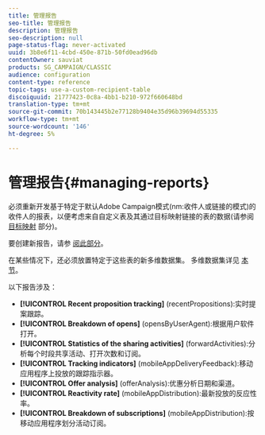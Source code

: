 ```yaml
---
title: 管理报告
seo-title: 管理报告
description: 管理报告
seo-description: null
page-status-flag: never-activated
uuid: 3b8e6f11-4cbd-450e-871b-50fd0ead96db
contentOwner: sauviat
products: SG_CAMPAIGN/CLASSIC
audience: configuration
content-type: reference
topic-tags: use-a-custom-recipient-table
discoiquuid: 21777423-0c8a-4bb1-b210-972f660648bd
translation-type: tm+mt
source-git-commit: 70b143445b2e77128b9404e35d96b39694d55335
workflow-type: tm+mt
source-wordcount: '146'
ht-degree: 5%

---
```



# 管理报告{#managing-reports}

必须重新开发基于特定于默认Adobe Campaign模式(nm:收件人或链接的模式)的收件人的报表，以便考虑来自自定义表及其通过目标映射链接的表的数据(请参阅 [目标映射](../../configuration/using/target-mapping.md) 部分)。

要创建新报告，请参 [阅此部分](../../reporting/using/about-reports-creation-in-campaign.md)。

在某些情况下，还必须放置特定于这些表的新多维数据集。 多维数据集详见 [本节](../../reporting/using/about-cubes.md)。

以下报告涉及：

* **[!UICONTROL Recent proposition tracking]** (recentPropositions):实时提案跟踪。
* **[!UICONTROL Breakdown of opens]** (opensByUserAgent):根据用户软件打开。
* **[!UICONTROL Statistics of the sharing activities]** (forwardActivities):分析每个时段共享活动、打开次数和订阅。
* **[!UICONTROL Tracking indicators]** (mobileAppDeliveryFeedback):移动应用程序上投放的跟踪指示器。
* **[!UICONTROL Offer analysis]** (offerAnalysis):优惠分析日期和渠道。
* **[!UICONTROL Reactivity rate]** (mobileAppDistribution):最新投放的反应性率。
* **[!UICONTROL Breakdown of subscriptions]** (mobileAppDistribution):按移动应用程序划分活动订阅。

